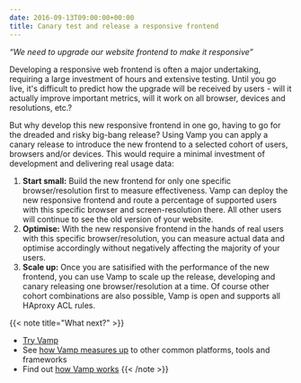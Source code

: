 ```yaml
---
date: 2016-09-13T09:00:00+00:00
title: Canary test and release a responsive frontend
---
```


_“We need to upgrade our website frontend to make it responsive”_
  
Developing a responsive web frontend is often a major undertaking, requiring a large investment of hours and extensive testing. Until you go live, it's difficult to predict how the upgrade will be received by users - will it actually improve important metrics, will it work on all browser, devices and resolutions, etc.?   

But why develop this new responsive frontend in one go, having to go for the dreaded and risky big-bang release? Using Vamp you can apply a canary release to introduce the new frontend to a selected cohort of users, browsers and/or devices. This would require a minimal investment of development and delivering real usage data:

1. __Start small:__ Build the new frontend for only one specific browser/resolution first to measure effectiveness. Vamp can deploy the new responsive frontend and route a percentage of supported users with this specific browser and screen-resolution there. All other users will continue to see the old version of your website.
2. __Optimise:__ With the new responsive frontend in the hands of real users with this specific browser/resolution, you can measure actual data and optimise accordingly without negatively affecting the majority of your users.
3. __Scale up:__ Once you are satisified with the performance of the new frontend, you can use Vamp to scale up the release, developing and canary releasing one browser/resolution at a time. Of course other cohort combinations are also possible, Vamp is open and supports all HAproxy ACL rules.

{{< note title="What next?" >}}
* [Try Vamp](/documentation/installation/hello-world)
* See [how Vamp measures up](/why-use-vamp/vamp-compared-to//proxies-and-load-balancers/) to other common platforms, tools and frameworks  
* Find out [how Vamp works](/documentation/how-vamp-works/architecture-and-components)
{{< /note >}}